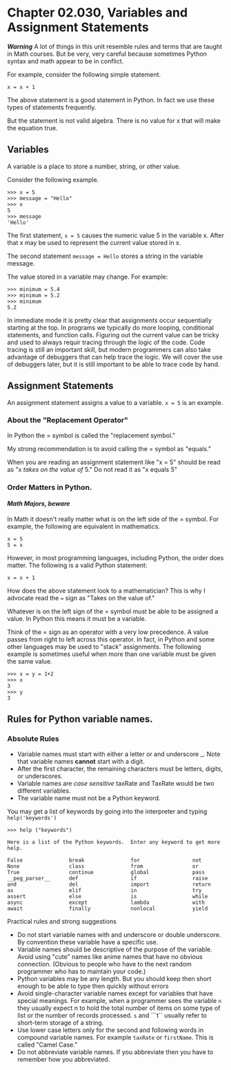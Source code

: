 # Chapter 02.030, Variables and Assignment Statements

***Warning*** A lot of things in this unit resemble rules and terms that are taught in Math courses.  But be very, very careful because sometimes Python syntax and math appear to be in conflict.

For example, consider the following simple statement.

    x = x + 1

The above statement is a good statement in Python.  In fact we use these types of statements frequently.

But the statement is not valid algebra.  There is no value for x that will make the equation true.  

## Variables

A variable is a place to store a number, string, or other value.

Consider the following example.

```
>>> x = 5
>>> message = "Hello"
>>> x
5
>>> message
'Hello'
```

The first statement, ```x = 5``` causes the numeric value 5 in the variable x.  After that x may be used to represent the current value stored in x.

The second statement ```message = Hello``` stores a string in the variable message.  

The value stored in a variable may change.  For example:

```
>>> minimum = 5.4
>>> minimum = 5.2
>>> minimum
5.2
```

In immediate mode it is pretty clear that assignments occur sequentially starting at the top.  In programs we typically do more looping, conditional statements, and function calls.  Figuring out the current value can be tricky and used to always requir tracing through the logic of the code.  Code tracing is still an important skill, but modern programmers can also take advantage of debuggers that can help trace the logic.  We will cover the use of debuggers later, but it is still important to be able to trace code by hand.


## Assignment Statements

An assignment statement assigns a value to a variable.  ```x = 5``` is an example.

### About the "Replacement Operator"

In Python the = symbol is called the "replacement symbol."  

My strong recommendation is to avoid calling the = symbol as "equals."  

When you are reading an assignment statement like "x = 5" should be read as "x *takes on the value of* 5."  Do not read it as "x equals 5"

### Order Matters in Python.
#### *Math Majors, beware*

In Math it doesn't really matter what is on the left side of  the = symbol.  For example, the following are equivalent in mathematics.

```
x = 5
5 = x
```

However, in most programming languages, including Python, the order does matter.  The following is a valid Python statement:

```
x = x + 1
```

How does the above statement look to a mathematician?  This is why I advocate read the `=` sign as "Takes on the value of."

Whatever is on the left sign of the = symbol must be able to be assigned a value.  In Python this means it must be a variable.

Think of the = sign as an operator with a very low precedence.   A value passes from right to left across this operator.  In fact, in Python and some other languages may be used to "stack" assignments.  The following example is sometimes useful when more than one variable must be given the same value.

```
>>> x = y = 1+2
>>> x
3
>>> y
3
```

## Rules for Python variable names.

### Absolute Rules

* Variable names must start with either a letter or and underscore _.  Note that variable names **cannot** start with a digit.
* After the first character, the remaining characters must be letters, digits, or underscores.
* Variable names are *case sensitive*  taxRate and TaxRate would be two different variables.
* The variable name must not be a Python keyword.

You may get a list of keywords by going into the interpreter and typing ```help('keywords')```

```text
>>> help ("keywords")

Here is a list of the Python keywords.  Enter any keyword to get more help.

False               break               for                 not
None                class               from                or
True                continue            global              pass
__peg_parser__      def                 if                  raise
and                 del                 import              return
as                  elif                in                  try
assert              else                is                  while
async               except              lambda              with
await               finally             nonlocal            yield
```

Practical rules and strong suggestions

* Do not start variable names with and underscore or double underscore.  By convention these variable have a specific use.
* Variable names should be descriptive of the purpose of the variable.  Avoid using "cute" names like anime names that have no obvious connection.  (Obvious to people who have to the next random programmer who has to maintain your code.)
* Python variables may be any length.  But you should keep then short enough to be able to type then quickly without errors
* Avoid single-character variable names except for variables that have special meanings.  For example, when a programmer sees the variable ```n``` they usually expect n to hold the total number of items on some type of list or the number of records processed.  ```s``` and ```t`` usually refer to short-term storage of a string.
* Use lower case letters only for the second and following words in compound variable names.  For example ```taxRate``` or ```firstName```.  This is called "Camel Case."
* Do not abbreviate variable names.  If you abbreviate then you have to remember how you abbreviated.
